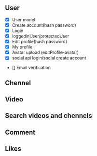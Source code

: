 ## User

- [x] User model
- [x] Create account(hash password)
- [x] Login
- [x] loggedinUser/protectedUser
- [x] Edit profile(hash password)
- [x] My profile
- [x] Avatar upload (editProfile-avatar)
- [x] social api login/social create account
- [] Email verification

## Chennel

## Video

## Search videos and chennels

## Comment

## Likes
